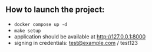 ## How to launch the project:

- `docker compose up -d`
- `make setup`
- application should be available at http://127.0.0.1:8000
- signing in credentials: test@example.com / test123

